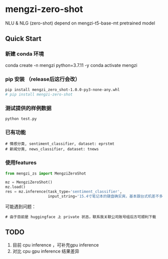# mengzi-zero-shot
NLU &amp; NLG (zero-shot) depend on mengzi-t5-base-mt pretrained model

## Quick Start
### 新建 conda 环境
conda create -n mengzi python=3.7.11 -y
conda activate mengzi

### pip 安装 （release后这行会改） 
```bash
pip install mengzi_zero_shot-1.0.0-py3-none-any.whl
# pip install mengzi-zero-shot
```

### 测试提供的样例数据
```
python test.py
```


### 已有功能
```
# 情感分类, sentiment_classifier, dataset: eprstmt
# 新闻分类, news_classifier, dataset: tnews

```

### 使用features
```python
from mengzi_zs import MengziZeroShot

mz = MengziZeroShot()
mz.load()
res = mz.inference(task_type='sentiment_classifier', 
                   input_string='15.4寸笔记本的键盘确实爽，基本跟台式机差不多了，蛮喜欢数字小键盘，输数字特方便，样子也很美观，做工也相当不错')
```

可能遇到问题：
```
# 由于目前是 huggingface 上 private 状态，联系我关联公司账号组后方可顺利下载 
```


## TODO
1. 目前 cpu inference ，可补充gpu inference
2. 对比 cpu gpu inference 结果差异